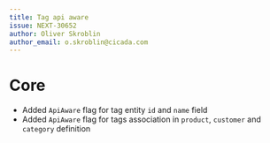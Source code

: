 ```yaml
---
title: Tag api aware
issue: NEXT-30652
author: Oliver Skroblin
author_email: o.skroblin@cicada.com
---
```

# Core
* Added `ApiAware` flag for tag entity `id` and `name` field
* Added `ApiAware` flag for tags association in `product`, `customer` and `category` definition
